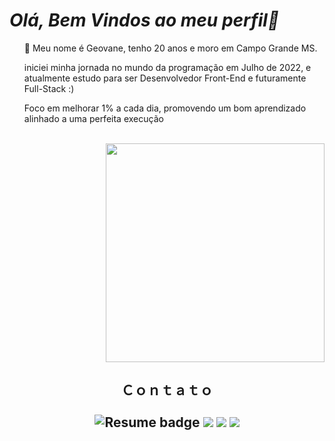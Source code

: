 <h1> <i>Olá, Bem Vindos ao meu perfil🚀</i> </h1>

<ul align="left">
  <p>🧑‍ Meu nome é Geovane, tenho 20 anos e moro em Campo Grande MS.</p>
  <p>iniciei minha jornada no mundo da programação em Julho de 2022, e atualmente estudo para ser Desenvolvedor Front-End e futuramente Full-Stack :)</p>
  <p> Foco em melhorar 1% a cada dia, promovendo um bom aprendizado alinhado a uma perfeita execução</p>
</ul>
<br>
<div id="header" align="right">
 <img src="https://user-images.githubusercontent.com/116459583/220793426-00f38053-a1c1-4320-9f88-f1fab74ba40d.png"  width="350"/>
</div>
<h2 align="center" <i>Ｃｏｎｔａｔｏ</i>
  <div align="center"> <br>
    <img src="https://img.shields.io/badge/Currículo-4285F4?style=for-the-badge&amp;logo=read-the-docs&amp;logoColor=white" alt="Resume badge">
    <a href="https://www.instagram.com/geovanenovaes_/" target="_blank"><img src="https://img.shields.io/badge/-Instagram-%23E4405F?style=for-the-badge&logo=instagram&logoColor=white" target="_blank"></a>
    <a href = "mailto:gnovaes2003@gmail.com"><img src="https://img.shields.io/badge/-Gmail-%23333?style=for-the-badge&logo=gmail&logoColor=white" target="_blank"></a>
    <a href="https://www.linkedin.com/in/geovanenovaes01/" target="_blank"><img src="https://img.shields.io/badge/-LinkedIn-%230077B5?style=for-the-badge&logo=linkedin&logoColor=white" target="_blank"></a>
  </div>
